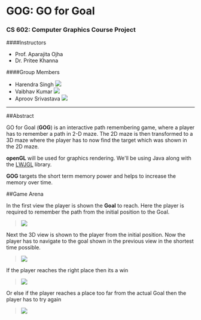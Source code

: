 # GOG: GO for Goal
### CS 602: Computer Graphics Course Project

####Instructors

  - Prof. Aparajita Ojha
  - Dr. Pritee Khanna
  
####Group Members

 - Harendra Singh      [![][mailIcon]][mail harry]
 - Vaibhav Kumar       [![][mailIcon]][mail vaibhav]
 - Aproov Srivastava   [![][mailIcon]][mail aproov]
 

----------

##Abstract

GO for Goal (**GOG**) is an interactive path remembering game, where a player has to remember a path in 2-D maze. The 2D maze is then transformed to a 3D maze where the player has to now find the target which was shown in the 2D maze.

**openGL** will be used for graphics rendering. We'll be using Java along with the [LWJGL] library.

**GOG** targets the short term memory power and helps to increase the memory over time.

##Game Arena


In the first view the player is shown the **Goal** to reach. Here the player is required to remember the path from the initial position to the Goal.

> ![][view 1]

Next the 3D view is shown to the player from the initial position. Now the player has to navigate to the goal shown in the previous view in the shortest time possible.

> ![][view 2]

If the player reaches the right place then its a win

> ![][view 3]

Or else if the player reaches a place too far from the actual Goal then the player has to try again

> ![][view 4]



[lwjgl]: http://www.lwjgl.org/
[mail harry]: mailto:harendrasingh@iiitdmj.ac.in
[mail vaibhav]: mailto:2011166@iiitdmj.ac.in
[mail aproov]: mailto:2011026@iiitdmj.ac.in
[mailIcon]: http://www.dallasculture.org/sdculturalcenter/images/email_icon.png
[view 1]: http://s1.postimg.org/qwqpdvm2n/View_1_Small.png
[view 2]: http://s1.postimg.org/f918x2mbj/View_2_Small.png
[view 3]: http://s1.postimg.org/x1mt4y3jz/View_3_Success_Small.png
[view 4]: http://s1.postimg.org/9ywa5s22n/View_3_Fail_Small.png
